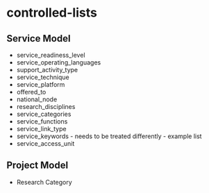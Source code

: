 # controlled-lists

## Service Model
* service_readiness_level
* service_operating_languages
* support_activity_type
* service_technique
* service_platform
* offered_to
* national_node
* research_disciplines
* service_categories
* service_functions
* service_link_type
* service_keywords - needs to be treated differently - example list
* service_access_unit

## Project Model
* Research Category
